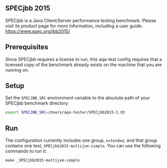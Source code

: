 <!--
Licensed under the Apache License, Version 2.0 (the "License");
you may not use this file except in compliance with the License.
You may obtain a copy of the License at
[1]https://www.apache.org/licenses/LICENSE-2.0
Unless required by applicable law or agreed to in writing, software
distributed under the License is distributed on an "AS IS" BASIS,
WITHOUT WARRANTIES OR CONDITIONS OF ANY KIND, either express or implied.
See the License for the specific language governing permissions and
-->


## SPECjbb 2015

SPECjbb is a Java Client/Server performance testing benchmark. 
Please visit its product page for more information, including a user guide: https://www.spec.org/jbb2015/

## Prerequisites
Since SPECjbb requires a license to run, this aqa-test config requires that a licensed copy of the benchmark already exists on the machine that you are running on.

## Setup

Set the `SPECJBB_SRC` environment variable to the absolute path of your SPECjbb benchmark directory

```sh
export SPECJBB_SRC=/Users/aqa-tester/SPECjbb2015-1.03
```

## Run

The configuration currently includes one group, `extended`, and that group contains one test, `SPECjbb2015-multijvm-simple`. You can use the following commands to run it:
```
make _SPECjbb2015-multijvm-simple
```